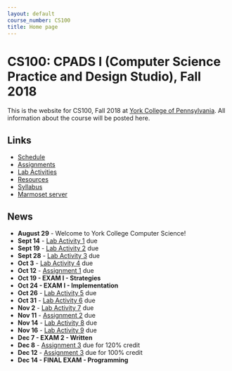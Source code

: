 ```yaml
---
layout: default
course_number: CS100
title: Home page
---
```


# CS100: CPADS I (Computer Science Practice and Design Studio), Fall 2018

This is the website for CS100, Fall 2018 at [York College of Pennsylvania](http://www.ycp.edu).
All information about the course will be posted here.

## Links

* [Schedule](schedule.html)
* [Assignments](assign/index.html)
* [Lab Activities](labs/index.html)
* [Resources](resources/index.html)
* [Syllabus](syllabus.html)
* [Marmoset server](https://cs.ycp.edu/marmoset)

## News

* **August 29** - Welcome to York College Computer Science!
* **Sept 14** - [Lab Activity 1](labs/CPADS_Lab1.pdf) due
* **Sept 19** - [Lab Activity 2](labs/CPADS_Lab2.pdf) due
* **Sept 28** - [Lab Activity 3](labs/CPADS_Lab3.pdf) due
* **Oct 3**  - [Lab Activity 4](labs/CPADS_Lab4.pdf) due
* **Oct 12** - [Assignment 1](assign/CPADS_Assign1.pdf) due
* **Oct 19   - EXAM I - Strategies**
* **Oct 24   - EXAM I - Implementation**
* **Oct 26** - [Lab Activity 5](labs/CPADS_Lab5.pdf) due
* **Oct 31** - [Lab Activity 6](labs/CPADS_Lab6.pdf) due
* **Nov 2**  - [Lab Activity 7](labs/CPADS_Lab7.pdf) due
* **Nov 11** - [Assignment 2](assign/CPADS_Assign2.pdf) due
* **Nov 14** - [Lab Activity 8](labs/CPADS_Lab8.pdf) due
* **Nov 16** - [Lab Activity 9](labs/CPADS_Lab9.pdf) due
* **Dec 7    - EXAM 2 - Written**
* **Dec 8**  - [Assignment 3](assign/CPADS_Assign3.pdf) due for 120% credit
* **Dec 12** - [Assignment 3](assign/CPADS_Assign3.pdf) due for 100% credit
* **Dec 14   - FINAL EXAM - Programming**
